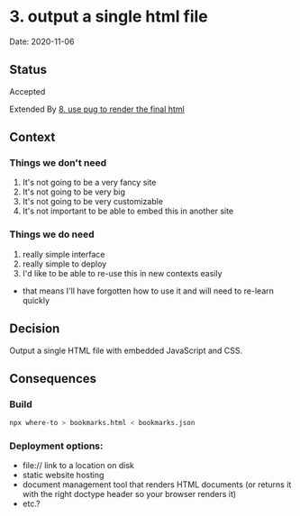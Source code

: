 # 3. output a single html file

Date: 2020-11-06

## Status

Accepted

Extended By [8. use pug to render the final html](0008-use-pug-to-render-the-final-html.md)

## Context

### Things we don't need

1. It's not going to be a very fancy site
2. It's not going to be very big
3. It's not going to be very customizable
4. It's not important to be able to embed this in another site

### Things we do need

1. really simple interface
2. really simple to deploy
3. I'd like to be able to re-use this in new contexts easily
  - that means I'll have forgotten how to use it and will need to re-learn
    quickly

## Decision

Output a single HTML file with embedded JavaScript and CSS.

## Consequences

### Build

```bash
npx where-to > bookmarks.html < bookmarks.json
```

### Deployment options:
  - file:// link to a location on disk
  - static website hosting
  - document management tool that renders HTML documents (or returns it with the
    right doctype header so your browser renders it)
  - etc.?

